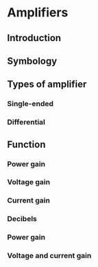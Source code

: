 # Amplifiers <!-- omit in toc -->

## Introduction

## Symbology

## Types of amplifier

### Single-ended

### Differential

## Function

### Power gain

### Voltage gain

### Current gain

### Decibels

### Power gain

### Voltage and current gain

